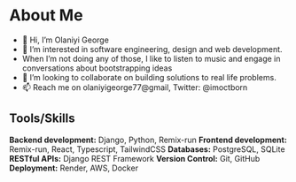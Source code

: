 # About Me
- 👋 Hi, I’m Olaniyi George
- 👀 I’m interested in software engineering, design and web development.
- When I’m not doing any of those, I like to listen to music and engage in conversations about bootstrapping ideas
- 💞️ I’m looking to collaborate on building solutions to real life problems.
- 📫 Reach me on olaniyigeorge77@gmail, Twitter: @imoctborn 



## Tools/Skills
**Backend development:**  Django, Python, Remix-run
**Frontend development:** Remix-run, React, Typescript, TailwindCSS
**Databases:** PostgreSQL, SQLite
**RESTful APIs:** Django REST Framework
**Version Control:** Git, GitHub
**Deployment:** Render, AWS, Docker
<!---
olaniyigeorge/olaniyigeorge is a ✨ special ✨ repository because its `README.md` (this file) appears on your GitHub profile.
You can click the Preview link to take a look at your changes.
--->
